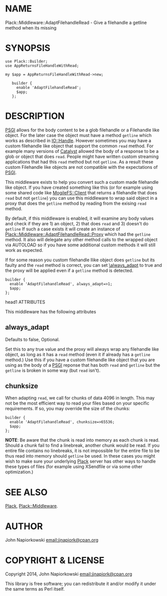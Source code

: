 # NAME
 

Plack::Middleware::AdaptFilehandleRead - Give a filehandle a getline method when its missing
 

# SYNOPSIS
  

    use Plack::Builder;
    use AppReturnsFileHandleWithRead;

    my $app = AppReturnsFileHandleWithRead->new;

       builder {
         enable 'AdaptFilehandleRead';
         $app;
       };
    

# DESCRIPTION

[PSGI](https://metacpan.org/pod/PSGI) allows for the body content to be a glob filehandle or a Filehandle
like object.  For the later case the object must have a method `getline`
which works as described in [IO::Handle](https://metacpan.org/pod/IO::Handle).  However sometimes you may have
a custom filehandle like object that support the common `read` method.  For
example many versions of [Catalyst](https://metacpan.org/pod/Catalyst) allowed the body of a response to be a
glob or object that does `read`.  People might have written custom streaming
applications that had this `read` method but not `getline`.  As a result
these custom Filehandle like objects are not compatible with the expectations
of [PSGI](https://metacpan.org/pod/PSGI).

This middleware exists to help you convert such a custom made filehandle like
object.  If you have created something like this (or for example using some
shared code like [MogileFS::Client](https://metacpan.org/pod/MogileFS::Client) that returns a filehandle that does `read`
but not `getline`) you can use this middleware to wrap said object in a proxy
that does the `getline` method by reading from the exising `read` method.

By default, if this middleware is enabled, it will examine any body values and
check if they are 1) an object, 2) that does `read` and 3) doesn't do `getline`
If such a case exists it will create an instance of [Plack::Middleware::AdaptFilehandleRead::Proxy](https://metacpan.org/pod/Plack::Middleware::AdaptFilehandleRead::Proxy)
which had the `getline` method.  It also will delegate any other method calls
to the wrapped object via AUTOLOAD so if you have some additional custom methods
it will still work as expected.

If for some reason you custom filehandle llike object does `getline` but its
faulty and the `read` method is correct, you can set [\always_adapt](https://metacpan.org/pod/\always_adapt) to true
and the proxy will be applied even if a `getline` method is detected.

    builder {
      enable 'AdaptFilehandleRead', always_adapt=>1;
      $app;
    };

head1 ATTRIBUTES

This middleware has the following attributes

## always\_adapt

Defaults to false, Optional.

Set this to any true value and the proxy will always wrap any filehandle like
object, as long as it has a `read` method (even it if already has a `getline`
method.)  Use this if you have a custom filehandle like object that you are using
as the body of a [PSGI](https://metacpan.org/pod/PSGI) reponse that has both `read` and `getline` but the
`getline` is broken in some way (but `read` isn't). 

## chunksize

When adapting `read`, we call for chunks of data 4096 in length.  This may not be the
most efficient way to read your files based on your specific requirements.  If so, you
may override the size of the chunks:

    builder {
      enable 'AdaptFilehandleRead', chunksize=>65536;
      $app;
    };

__NOTE__: Be aware that the chunk is read into memory as each chunk is read.  Should a
chunk fail to find a linebreak, another chunk would be read.  If you entire file contains
no linebreaks, it is not impossible for the entire file to be thus read into memory should
`getline` be used.  In these cases you might wish to make sure your underlying [Plack](https://metacpan.org/pod/Plack)
server has other ways to handle these types of files (for example using XSendfile or via
some other optimization.)

# SEE ALSO
 

[Plack](https://metacpan.org/pod/Plack), [Plack::Middleware](https://metacpan.org/pod/Plack::Middleware).
 

# AUTHOR
 

John Napiorkowski [email:jjnapiork@cpan.org](email:jjnapiork@cpan.org)
 

# COPYRIGHT & LICENSE
 

Copyright 2014, John Napiorkowski [email:jjnapiork@cpan.org](email:jjnapiork@cpan.org)
 

This library is free software; you can redistribute it and/or modify it under
the same terms as Perl itself.
 
